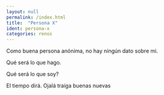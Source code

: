 ```yaml
---
layout: null
permalink: /index.html
title:  "Persona X"
ident: persona-x
categories: renos
---
```


Como buena persona anónima, no hay ningún dato sobre mi.

Qué será lo que hago.

Qué será lo que soy?

El tiempo dirá. Ojalá traiga buenas nuevas